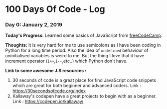 # 100 Days Of Code - Log

### Day 0: January 2, 2019 
**Today's Progress**: Learned some basics of JavaScript from [freeCodeCamp](https://learn.freecodecamp.org).

**Thoughts:** It is very hard for me to use semicolons as I have been coding in Python for a long time period. Also the idea of ``undefined`` behaviour of uninitialised variables is weird to me. But the thing I love that it have increment operator (``i++``,``i--``,etc..) which Python don't have.

**Link to some awesome J.S resources :** 

1. 30 seconds of code is a great place for find JavaScript code snippets which are great for both beginner and advanced coders. Link : https://30secondsofcode.org/index
2. Kallaway's codepen have a great projects to begin with as a beginner. Link : https://codepen.io/kallaway/